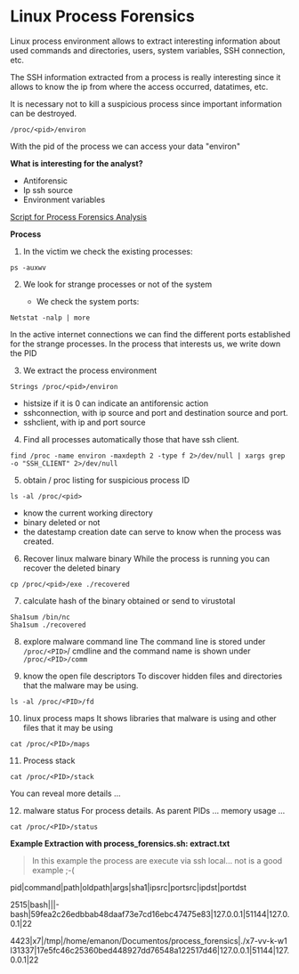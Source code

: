 # Linux Process Forensics

Linux process environment allows to extract interesting information about used commands and directories, users, system variables, SSH connection, etc.

The SSH information extracted from a process is really interesting since it allows to know the ip from where the access occurred, datatimes, etc.

It is necessary not to kill a suspicious process since important information can be destroyed.

```/proc/<pid>/environ```

With the pid of the process we can access your data "environ"

**What is interesting for the analyst?**
  - Antiforensic
  - Ip ssh source
  - Environment variables

[Script for Process Forensics Analysis](https://github.com/fmuinos/process_forensics/blob/master/process_forensics.sh)

**Process**

1. In the victim we check the existing processes:

```
ps -auxwv
```

2. We look for strange processes or not of the system

   - We check the system ports:
```
Netstat -nalp | more
```

In the active internet connections we can find the different ports established for the strange processes. In the process that interests us, we write down the PID

3. We extract the process environment
```
Strings /proc/<pid>/environ
```
  - histsize if it is 0 can indicate an antiforensic action
  - sshconnection, with ip source and port and destination source and port.
  - sshclient, with ip and port source

4. Find all processes automatically those that have ssh client.
```
find /proc -name environ -maxdepth 2 -type f 2>/dev/null | xargs grep -o "SSH_CLIENT" 2>/dev/null
```

5. obtain / proc listing for suspicious process ID
```
ls -al /proc/<pid>
```
  - know the current working directory
  - binary deleted or not
  - the datestamp creation date can serve to know when the process was created.

6. Recover linux malware binary
While the process is running you can recover the deleted binary
```
cp /proc/<pid>/exe ./recovered
```

7. calculate hash of the binary obtained or send to virustotal
```
Sha1sum /bin/nc
Sha1sum ./recovered
```

8. explore malware command line
The command line is stored under ```/proc/<PID>```/ cmdline and the command name is shown under ```/proc/<PID>/comm```

9. know the open file descriptors
To discover hidden files and directories that the malware may be using.
```
ls -al /proc/<PID>/fd
```

10. linux process maps
It shows libraries that malware is using and other files that it may be using
```
cat /proc/<PID>/maps
```

11. Process stack
```
cat /proc/<PID>/stack
```
You can reveal more details ...

12. malware status
For process details. As parent PIDs ... memory usage ...
```
cat /proc/<PID>/status
```

**Example Extraction with process_forensics.sh: extract.txt**

> In this example the process are execute via ssh local... not is a good example ;-(

pid|command|path|oldpath|args|sha1|ipsrc|portsrc|ipdst|portdst

2515|bash|||-bash|59fea2c26edbbab48daaf73e7cd16ebc47475e83|127.0.0.1|51144|127.0.0.1|22

4423|x7|/tmp|/home/emanon/Documentos/process_forensics|./x7-vv-k-w1 l31337|17e5fc46c25360bed448927dd76548a122517d46|127.0.0.1|51144|127.0.0.1|22
